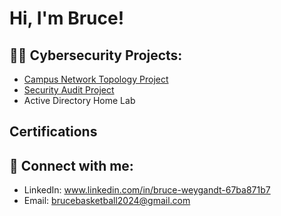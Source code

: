 <h1>Hi, I'm Bruce! 

<h2>👨‍💻 Cybersecurity Projects:</h2>

- [Campus Network Topology Project](https://github.com/Bruce637485/Network-Topology-Project/tree/main)
- [Security Audit Project](https://github.com/Bruce637485/Scope-goals-and-risk-assessment-report/edit/main/README.md)
- Active Directory Home Lab
 
<h2>Certifications</h2>

<h2> 🤳 Connect with me:</h2>

- LinkedIn: www.linkedin.com/in/bruce-weygandt-67ba871b7
- Email: brucebasketball2024@gmail.com

<!--
**joshmadakor1/joshmadakor1** is a ✨ _special_ ✨ repository because its `README.md` (this file) appears on your GitHub profile.

Here are some ideas to get you started:

- 🔭 I’m currently working on ...
- 🌱 I’m currently learning ...
- 👯 I’m looking to collaborate on ...
- 🤔 I’m looking for help with ...
- 💬 Ask me about ...
- 📫 How to reach me: ...
- 😄 Pronouns: ...
- ⚡ Fun fact: ...
-->
